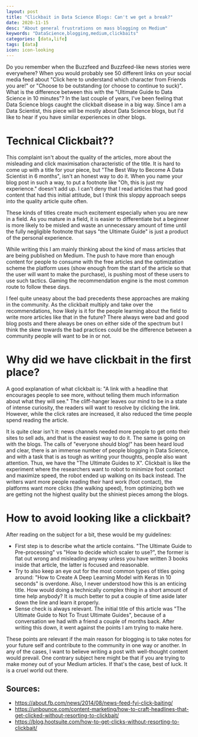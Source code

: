 ```yaml
---
layout: post
title: "Clickbait in Data Science Blogs: Can't we get a break?"
date: 2020-11-15
desc: "About general frustrations on mass blogging on Medium"
keywords: "DataScience,blogging,medium,clickbaits"
categories: [data,life]
tags: [data]
icon: icon-looking
---
```


Do you remember when the Buzzfeed and Buzzfeed-like news stories were everywhere? When you would probably see 50 different links on your social media feed about "Click here to understand which character from Friends you are!" or "Choose to be outstanding (or choose to continue to suck)". What is the difference between this with the "Ultimate Guide to Data Science in 10 minutes"? In the last couple of years, I've been feeling that Data Science blogs caught the clickbait disease in a big way. Since I am a Data Scientist, this piece will be mostly about Data Science blogs, but I'd like to hear if you have similar experiences in other blogs.

# Technical Clickbait?? 
This complaint isn't about the quality of the articles, more about the misleading and click maximisation characteristic of the title. It is hard to come up with a title for your piece, but "The Best Way to Become A Data Scientist in 6 months", isn't an honest way to do it. When you name your blog post in such a way, to put a footnote like "Oh, this is just my experience." doesn't add up. I can't deny that I read articles that had good content that had this initial attitude, but I think this sloppy approach seeps into the quality article quite often.

These kinds of titles create much excitement especially when you are new in a field. As you mature in a field, it is easier to differentiate but a beginner is more likely to be misled and waste an unnecessary amount of time until the fully negligible footnote that says "the Ultimate Guide" is just a product of the personal experience.

While writing this I am mainly thinking about the kind of mass articles that are being published on Medium. The push to have more than enough content for people to consume with the free articles and the optimization scheme the platform uses (show enough from the start of the article so that the user will want to make the purchase), is pushing most of these users to use such tactics. Gaming the recommendation engine is the most common route to follow these days. 

I feel quite uneasy about the bad precedents these approaches are making in the community. As the clickbait multiply and take over the recommendations, how likely is it for the people learning about the field to write more articles like that in the future? There always were bad and good blog posts and there always be ones on either side of the spectrum but I think the skew towards the bad practices could be the difference between a community people will want to be in or not.

# Why did we have clickbait in the first place?
A good explanation of what clickbait is: "A link with a headline that encourages people to see more, without telling them much information about what they will see." The cliff-hanger leaves our mind to be in a state of intense curiosity, the readers will want to resolve by clicking the link. However, while the click rates are increased, it also reduced the time people spend reading the article.

It is quite clear isn't it: news channels needed more people to get onto their sites to sell ads, and that is the easiest way to do it. The same is going on with the blogs. The calls of "everyone should blog!" has been heard loud and clear, there is an immense number of people blogging in Data Science, and with a task that is as tough as writing your thoughts, people also want attention. Thus, we have the "The Ultimate Guides to X". Clickbait is like the experiment where the researchers want to robot to minimize foot contact and maximize speed, the robot ended up walking on its back instead. The writers want more people reading their hard work (foot contact), the platforms want more clicks (the walking speed), from optimizing both we are getting not the highest quality but the shiniest pieces among the blogs.

# How to avoid looking like a clickbait?
After reading on the subject for a bit, these would be my guidelines:
* First step is to describe what the article contains. "The Ultimate Guide to Pre-processing" vs "How to decide which scaler to use?", the former is flat out wrong and misleading anyway unless you have written 3 books inside that article, the latter is focused and reasonable.
* Try to also keep an eye out for the most common types of titles going around: "How to Create A Deep Learning Model with Keras in 10 seconds" is overdone. Also, I never understood how this is an enticing title. How would doing a technically complex thing in a short amount of time help anybody? It is much better to put a couple of time aside later down the line and learn it properly.
* Sense check is always relevant. The initial title of this article was "The Ultimate Guide to Not To Trust Ultimate Guides", because of a conversation we had with a friend a couple of months back. After writing this down, it went against the points I am trying to make here.

These points are relevant if the main reason for blogging is to take notes for your future self and contribute to the community in one way or another. In any of the cases, I want to believe writing a post with well-thought content would prevail. One contrary subject here might be that if you are trying to make money out of your Medium articles. If that's the case, best of luck. It is a cruel world out there.

## Sources:
* https://about.fb.com/news/2014/08/news-feed-fyi-click-baiting/
* https://unbounce.com/content-marketing/how-to-craft-headlines-that-get-clicked-without-resorting-to-clickbait/
* https://blog.hootsuite.com/how-to-get-clicks-without-resorting-to-clickbait/
